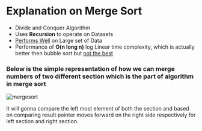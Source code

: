 # Explanation on Merge Sort
* Divide and Conquer Algorithm
* Uses **Recursion** to operate on Datasets
* <ins>Performs Well</ins> on Large set of Data
* Performance of **O(n long n)** log Linear time complexity, which is actually better then bubble sort but <ins>not the best</ins>

### Below is the simple representation of how we can merge numbers of two different section which is the part of algorithm in merge sort

![mergesort](https://user-images.githubusercontent.com/54584388/220213438-33dbd88f-5bc4-4275-9494-fef554cb7217.jpeg)

It will gonna compare the left most element of both the section and based on comparing result pointer moves forward on the right side respectively for left section and right section.
